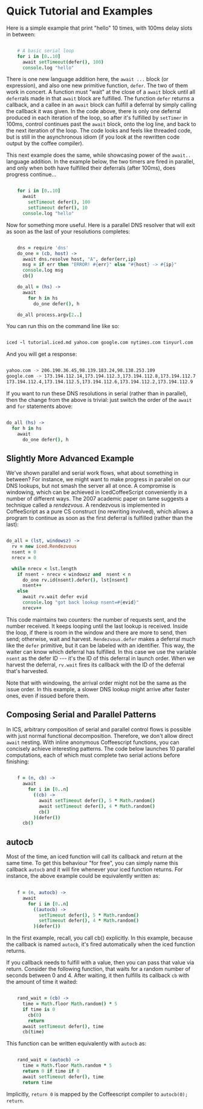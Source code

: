 # Quick Tutorial and Examples

Here is a simple example that print "hello" 10 times, with 100ms delay slots in between:

```coffee

    # A basic serial loop    
    for i in [0..10]
      await setTimeout(defer(), 100)
      console.log "hello"
```

There is one new language addition here, the `await ...` block (or expression), and also one new 
primitive function, `defer`. The two of them work in concert. A function must "wait" at the close 
of a `await` block until all `defer`rals made in that `await` block are fulfilled. The function `defer` 
returns a callback, and a callee in an `await` block can fulfill a deferral by simply calling the 
callback it was given. In the code above, there is only one deferral produced in each iteration 
of the loop, so after it's fulfilled by `setTimer` in 100ms, control continues past the `await` block, 
onto the log line, and back to the next iteration of the loop. The code looks and feels like 
threaded code, but is still in the asynchronous idiom (if you look at the rewritten code output by
the coffee compiler).

This next example does the same, while showcasing power of the `await..` language addition. In the 
example below, the two timers are fired in parallel, and only when both have fulfilled their 
deferrals (after 100ms), does progress continue...

```coffee

    for i in [0..10]
      await 
        setTimeout defer(), 100
        setTimeout defer(), 10
      console.log "hello"
```

Now for something more useful. Here is a parallel DNS resolver that will exit as soon as the last
of your resolutions completes:

```coffee

    dns = require 'dns'
    do_one = (cb, host) -> 
      await dns.resolve host, "A", defer(err,ip)
      msg = if err then "ERROR! #{err}" else "#{host} -> #{ip}"
      console.log msg
      cb()

    do_all = (hs) ->
      await 
        for h in hs 
          do_one defer(), h

    do_all process.argv[2..]
```

You can run this on the command line like so:

```coffee

iced -l tutorial.iced.md yahoo.com google.com nytimes.com tinyurl.com
```

And you will get a response:

```sh

yahoo.com -> 206.190.36.45,98.139.183.24,98.138.253.109
google.com -> 173.194.112.14,173.194.112.3,173.194.112.8,173.194.112.7,173.194.112.1,173.194.112.0,
173.194.112.4,173.194.112.5,173.194.112.6,173.194.112.2,173.194.112.9
```

If you want to run these DNS resolutions in serial (rather than in parallel), then the change 
from the above is trivial: just switch the order of the `await` and `for` statements above:

```coffee

do_all (hs) ->
  for h in hs
    await 
      do_one defer(), h
```

## Slightly More Advanced Example

We've shown parallel and serial work flows, what about something in between? For instance, 
we might want to make progress in parallel on our DNS lookups, but not smash the server all 
at once. A compromise is windowing, which can be achieved in IcedCoffeeScript conveniently in a 
number of different ways. The 2007 academic paper on tame suggests a technique called a *rendezvous*. 
A rendezvous is implemented in CoffeeScript as a pure CS construct (no rewriting involved), which 
allows a program to continue as soon as the first deferral is fulfilled (rather than the last):

```coffee

do_all = (lst, windowsz) ->
  rv = new iced.Rendezvous
  nsent = 0
  nrecv = 0

  while nrecv < lst.length
    if nsent - nrecv < windowsz and  nsent < n
      do_one rv.id(nsent).defer(), lst[nsent]
      nsent++
    else
      await rv.wait defer evid
      console.log "got back lookup nsent=#{evid}"
      nrecv++
```

This code maintains two counters: the number of requests sent, and the number received. It keeps 
looping until the last lookup is received. Inside the loop, if there is room in the window and
there are more to send, then send; otherwise, wait and harvest. `Rendezvous.defer` makes a deferral 
much like the `defer` primitive, but it can be labeled with an identifier. This way, the waiter can 
know which deferral has fulfilled. In this case we use the variable `nsent` as the defer ID --- 
it's the ID of this deferral in launch order. When we harvest the deferral, `rv.wait` fires its 
callback with the ID of the deferral that's harvested.

Note that with windowing, the arrival order might not be the same as the issue order. In this 
example, a slower DNS lookup might arrive after faster ones, even if issued before them.

## Composing Serial and Parallel Patterns

In ICS, arbitrary composition of serial and parallel control flows is possible with just normal
functional decomposition. Therefore, we don't allow direct `await` nesting. With inline anonymous
Coffeescript functions, you can concisely achieve interesting patterns. The code below launches
10 parallel computations, each of which must complete two serial actions before finishing:

```coffee
    
    f = (n, cb) ->
      await
        for i in [0..n]
          ((cb) ->
            await setTimeout defer(), 5 * Math.random()
            await setTimeout defer(), 4 * Math.random()
            cb()
          )(defer())
      cb()
```

## autocb

Most of the time, an iced function will call its callback and return at the same time. To get this
behaviour "for free", you can simply name this callback `autocb` and it will fire whenever your iced
function returns. For instance, the above example could be equivalently written as:

```coffee
  
    f = (n, autocb) ->
      await
        for i in [0..n]
          ((autocb) ->
            setTimeout defer(), 5 * Math.random()
            setTimeout defer(), 4 * Math.random()
          )(defer())
```

In the first example, recall, you call cb() explicitly. In this example, because the callback is
named `autocb`, it's fired automatically when the iced function returns.

If you callback needs to fulfill with a value, then you can pass that value via return. Consider
the following function, that waits for a random number of seconds between 0 and 4. After waiting, 
it then fulfills its callback `cb` with the amount of time it waited:

```coffee

    rand_wait = (cb) ->
      time = Math.floor Math.random() * 5
      if time is 0 
        cb(0)
        return 
      await setTimeout defer(), time
      cb(time)
```

This function can be written equivalently with `autocb` as:

```coffee

    rand_wait = (autocb) ->
      time = Math.floor Math.random * 5
      return 0 if time if 0
      await setTimeout defer(), time
      return time
```

Implicitly, `return 0` is mapped by the Coffeescript compiler to `autocb(0); return`.






